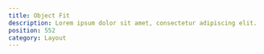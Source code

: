 ```yaml
---
title: Object Fit
description: Lorem ipsum dolor sit amet, consectetur adipiscing elit.
position: 552
category: Layout
---
```


